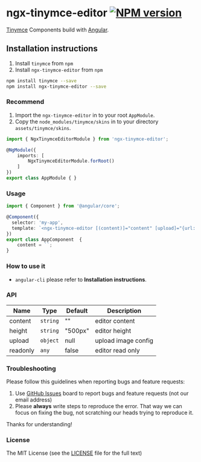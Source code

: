 # ngx-tinymce-editor [![NPM version](https://img.shields.io/npm/v/ngx-tinymce-editor.svg)](https://www.npmjs.com/package/ngx-tinymce-editor)

[Tinymce](https://www.tinymce.com/) Components build with [Angular](https://angular.io/).

## Installation instructions

1. Install `tinymce` from `npm`
2. Install `ngx-tinymce-editor` from `npm`

```bash
npm install tinymce --save
npm install ngx-tinymce-editor --save
```

### Recommend

1. Import the `ngx-tinymce-editor` in to your root `AppModule`.
2. Copy the `node_modules/tinymce/skins` in to your directory `assets/tinymce/skins`.

```typescript
import { NgxTinymceEditorModule } from 'ngx-tinymce-editor';

@NgModule({
    imports: [
        NgxTinymceEditorModule.forRoot()
    ]
})
export class AppModule { }
```

### Usage

```ts
import { Component } from '@angular/core';

@Component({
  selector: 'my-app',
  template: `<ngx-tinymce-editor [(content)]="content" [upload]="{url:'http://files.upload.url',fileKey:'file'}"></ngx-tinymce-editor>`
})
export class AppComponent  {
    content = ``;
}
```

### How to use it

+ `angular-cli` please refer to **Installation instructions**.

### API

| Name    | Type           | Default  | Description         |
| ------- | -------------  | -----    | --------            |
| content | `string`       | ""       | editor content      |
| height  | `string`       | "500px"  | editor height       |
| upload  | `object`       | null     | upload image config |
| readonly| `any`          | false    | editor read only    |

### Troubleshooting

Please follow this guidelines when reporting bugs and feature requests:

1. Use [GitHub Issues](https://github.com/qiaomingxing/ngx-tinymce-editor/issues) board to report bugs and feature requests (not our email address)
2. Please **always** write steps to reproduce the error. That way we can focus on fixing the bug, not scratching our heads trying to reproduce it.

Thanks for understanding!

### License

The MIT License (see the [LICENSE](https://github.com/qiaomingxing/ngx-tinymce-editor/blob/master/LICENSE) file for the full text)
